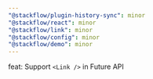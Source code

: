 ```yaml
---
"@stackflow/plugin-history-sync": minor
"@stackflow/react": minor
"@stackflow/link": minor
"@stackflow/config": minor
"@stackflow/demo": minor
---
```


feat: Support `<Link />` in Future API
